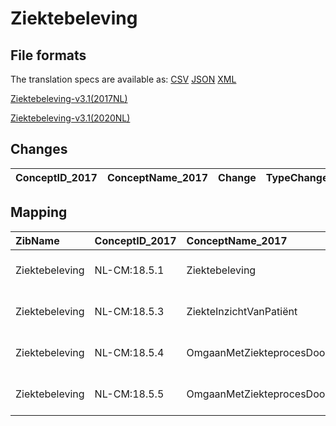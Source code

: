 # Ziektebeleving
## File formats

The translation specs are available as: 
[CSV](../csv/Ziektebeleving.csv) [JSON](../json/Ziektebeleving.json) [XML](../xml/Ziektebeleving.xml)



[Ziektebeleving-v3.1(2017NL)](https://zibs.nl/wiki/Ziektebeleving-v3.1(2017NL))

[Ziektebeleving-v3.1(2020NL)](https://zibs.nl/wiki/Ziektebeleving-v3.1(2020NL))









## Changes

| ConceptID_2017   | ConceptName_2017   | Change   | TypeChange   | Impact_heen   | TRANSLATIE_spec_heen   | Impact_terug   | TRANSLATIE_spec_terug   | Omschrijving   |
|------------------|--------------------|----------|--------------|---------------|------------------------|----------------|-------------------------|----------------|

## Mapping

| ZibName        | ConceptID_2017   | ConceptName_2017                 | Codelists_2017   | Change                  | ConceptID_2020   | ConceptName_2020                 | Codelists_2020   | Bits   | Omschrijving   | TypeChange   | Impact_heen   | TRANSLATIE_spec_heen   | Impact_terug   | TRANSLATIE_spec_terug   |
|:---------------|:-----------------|:---------------------------------|:-----------------|:------------------------|:-----------------|:---------------------------------|:-----------------|:-------|:---------------|:-------------|:--------------|:-----------------------|:---------------|:------------------------|
| Ziektebeleving | NL-CM:18.5.1     | Ziektebeleving                   |                  | groen: geen wijzigingen | NL-CM:18.5.1     | Ziektebeleving                   |                  |        |                |              |               |                        |                |                         |
| Ziektebeleving | NL-CM:18.5.3     | ZiekteInzichtVanPatiënt          |                  | groen: geen wijzigingen | NL-CM:18.5.3     | ZiekteInzichtVanPatiënt          |                  |        |                |              |               |                        |                |                         |
| Ziektebeleving | NL-CM:18.5.4     | OmgaanMetZiekteprocesDoorPatiënt |                  | groen: geen wijzigingen | NL-CM:18.5.4     | OmgaanMetZiekteprocesDoorPatiënt |                  |        |                |              |               |                        |                |                         |
| Ziektebeleving | NL-CM:18.5.5     | OmgaanMetZiekteprocesDoorNaasten |                  | groen: geen wijzigingen | NL-CM:18.5.5     | OmgaanMetZiekteprocesDoorNaasten |                  |        |                |              |               |                        |                |                         |

